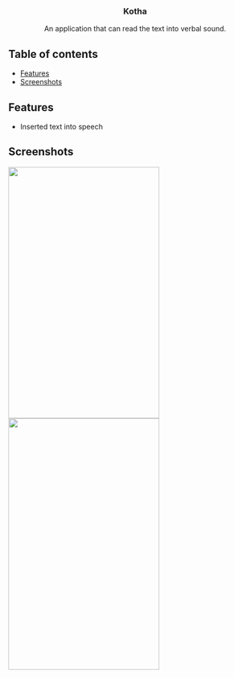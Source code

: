 <h3 align="center">Kotha</h3>
<p align="center">
  An application that can read the text into verbal sound.
  </p>
  
  
## Table of contents

- [Features](#Features)
- [Screenshots](#Screenshots)


## Features

- Inserted text into speech

## Screenshots
<p><img src="screenshot/Kotha.JPG" width="300" height="500">      <img src="screenshot/kotha_2.JPG" width="300" height="500"></p>
